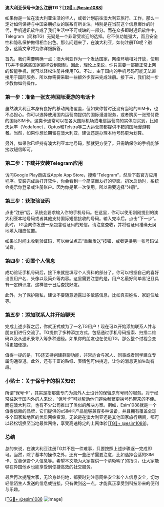 **澳大利亚保号卡怎么注册TG？[[TG💪+ @esim1088](https://t.me/s/esim1088)]**

如果你是一位在澳大利亚生活的华人，或者计划前往澳大利亚旅行、工作，那么一定对如何保持与中国亲朋好友的联系有所关注。特别是在当前这个信息爆炸的时代，手机通讯软件成了我们生活中不可或缺的一部分。而在众多即时通讯软件中，Telegram（简称TG）无疑是一个非常受欢迎的选择。它不仅功能强大，而且安全性和隐私保护做得相当出色。那么问题来了，在澳大利亚，如何注册TG呢？别急，这篇文章将为你详细解答。

首先，我们需要明确一点：澳大利亚作为一个发达国家，网络环境相对开放，使用TG并不像某些国家那样受到限制。因此，理论上来说，你只需要一部能正常上网的智能手机，就可以轻松注册并使用TG。不过，由于国内的手机号码可能无法直接用于国际服务，所以你需要采取一些额外步骤来完成注册。接下来，我们就一步步教你如何操作。

### 第一步：准备一张支持国际漫游的电话卡

虽然澳大利亚本身有良好的移动网络覆盖，但如果你暂时还没有当地的SIM卡，也不必担心。你可以选择使用国内运营商提供的国际漫游服务，或者购买一张预付费的国际SIM卡。这类卡通常可以在各大国际机场或电信运营商的实体店买到，比如沃达丰（Vodafone）、Optus和Telstra等三大运营商都提供不错的国际漫游套餐。当然，如果你想长期留在澳大利亚，建议还是办理本地号码更为划算。

另外，如果你已经持有澳大利亚本地号码，那就更方便了。只需确保你的手机能够接收短信即可。

### 第二步：下载并安装Telegram应用

访问Google Play商店或Apple App Store，搜索“Telegram”，然后下载官方应用程序。安装完成后打开软件，你会看到一个简洁而友好的界面。初次启动时，系统会提示你登录或注册账户。因为你是第一次使用，所以需要选择“注册”。

### 第三步：获取验证码

点击“注册”后，系统会要求输入你的手机号码。在这里，你可以使用刚刚提到的澳大利亚本地号码或者其他支持国际短信接收的号码。输入完毕后，点击“下一步”。此时，TG会向你发送一条包含验证码的短信。请注意查收，并将验证码准确无误地填入相应位置。

如果长时间未收到验证码，可以尝试点击“重新发送”按钮，或者更换另一张号码试试看。

### 第四步：设置个人信息

成功验证手机号码后，接下来就是填写个人资料的部分了。你可以根据自己的喜好设置用户名、头像以及简介等内容。这里需要注意的是，用户名最好简单易记且具有一定辨识度，这样便于日后查找好友。

此外，为了保护隐私，建议不要随意透露过多敏感信息，比如真实姓名、家庭住址等。

### 第五步：添加联系人并开始聊天

完成上述步骤之后，你就正式成为了一名TG用户！现在可以开始添加联系人并与朋友们进行交流了。TG提供了多种添加方式，包括通过手机号码搜索、扫描二维码以及从通讯录导入等多种途径。如果你的朋友也在使用TG，那么整个过程会变得更加便捷。

值得一提的是，TG还支持创建群聊功能，非常适合与家人、同事或者同学建立专属沟通渠道。此外，还有丰富的贴纸、表情包可供挑选，让你的消息更加生动有趣。

### 小贴士：关于保号卡的相关知识

所谓“保号卡”，其实是指那些专门为海外人士设计的保留原有号码的服务。对于经常往返于国内外的人来说，“保号卡”可以帮助他们避免频繁更换号码带来的不便。而在澳大利亚，也有不少公司推出了类似的解决方案。例如，Esim1088就是一个值得信赖的品牌，它们提供的eSIM卡产品能够兼容多种设备，并且拥有覆盖全球多个国家和地区的优质网络资源。无论是在澳大利亚还是其他国家旅行期间，都可以轻松切换至当地最优网络，享受高速稳定的上网体验[[TG💪+ @esim1088](https://t.me/s/esim1088)]。

### 总结

总的来说，在澳大利亚注册TG并不是一件难事，只要按照上述步骤逐一完成即可。当然，除了基本的操作之外，还有一些细节需要注意，比如选择合适的SIM卡、妥善保管个人信息等。希望本文能为大家提供一个清晰明了的指引，让大家能够在异国他乡也能享受到便捷高效的社交服务。

最后再次提醒大家，无论身处何地，都要时刻注意网络安全和个人信息安全，切勿轻信陌生人发送的信息或链接。只有做到这一点，才能真正享受到科技带来的便利与乐趣。

[[TG💪+ @esim1088](https://t.me/s/esim1088) ![Image](https://i.postimg.cc/4NQfJmqS/Snipaste-2025-05-13-00-14-12.png)]